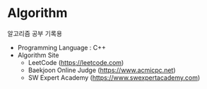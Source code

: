 # Algorithm
알고리즘 공부 기록용

- Programming Language : C++
- Algorithm Site
   -  LeetCode (https://leetcode.com)
    - Baekjoon Online Judge (https://www.acmicpc.net)
    - SW Expert Academy (https://www.swexpertacademy.com)
